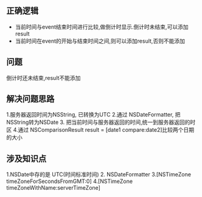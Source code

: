 ## 正确逻辑

- 当前时间与event结束时间进行比较,做倒计时显示.倒计时未结束,可以添加result
- 当前时间在event的开始与结束时间之间,则可以添加result,否则不能添加


## 问题

倒计时还未结束,result不能添加


## 解决问题思路

1.服务器返回时间为NSString, 已转换为UTC
2.通过 NSDateFormatter, 把NSString转为NSDate
3. 把当前时间与服务器返回的时间,统一到服务器返回的时区
4.通过 NSComparisonResult result = [date1 compare:date2]比较两个日期的大小

## 涉及知识点

1.NSDate中存的是 UTC(时间标准时间)
2. NSDateFormatter
3.[NSTimeZone timeZoneForSecondsFromGMT:0]
4.[NSTimeZone timeZoneWithName:serverTimeZone]